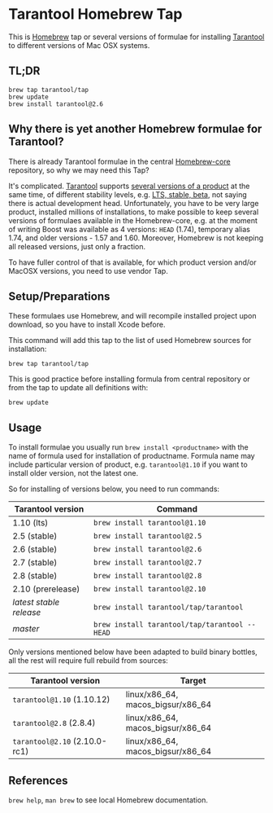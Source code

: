 Tarantool Homebrew Tap
======================

This is [Homebrew][brew] tap or several versions of formulae for installing
[Tarantool][tnt] to different versions of Mac OSX systems.

TL;DR
-----
    brew tap tarantool/tap
    brew update
    brew install tarantool@2.6

Why there is yet another Homebrew formulae for Tarantool?
---------------------------------------------------------

There is already Tarantool formulae in the central [Homebrew-core][homebrew-core]
repository, so why we may need this Tap?

It's complicated. [Tarantool][tnt] supports [several versions of a product][releases]
at the same time, of different stability levels, e.g. [LTS, stable, beta][releases],
not saying there is actual development head. Unfortunately, you have to be very
large product, installed millions of installations, to make possible to keep several
versions of formulaes available in the Homebrew-core, e.g. at the moment of writing
Boost was available as 4 versions: `HEAD` (1.74), temporary alias 1.74, and older
versions - 1.57 and 1.60.
Moreover, Homebrew is not keeping all released versions, just only a fraction.

To have fuller control of that is available, for which product version and/or MacOSX
versions, you need to use vendor Tap.

Setup/Preparations
------------------

These formulaes use Homebrew, and will recompile installed project upon download,
so you have to install Xcode before.

This command will add this tap to the list of used Homebrew sources for installation:

    brew tap tarantool/tap

This is good practice before installing formula from central repository or from the
tap to update all definitions with:

    brew update

Usage
-----

To install formulae you usually run `brew install <productname>` with the name of
formula used for installation of productname. Formula name may include particular
version of product, e.g. `tarantool@1.10` if you want to install older version,
not the latest one.

So for installing of versions below, you need to run commands:

| Tarantool version       | Command                                       |
|-------------------------|-----------------------------------------------|
| 1.10 (lts)              | `brew install tarantool@1.10`                 |
| 2.5 (stable)            | `brew install tarantool@2.5`                  |
| 2.6 (stable)            | `brew install tarantool@2.6`                  |
| 2.7 (stable)            | `brew install tarantool@2.7`                  |
| 2.8 (stable)            | `brew install tarantool@2.8`                  |
| 2.10 (prerelease)       | `brew install tarantool@2.10`                 |
| _latest stable release_ | `brew install tarantool/tap/tarantool`        |
| _master_                | `brew install tarantool/tap/tarantool --HEAD` |

Only versions mentioned below have been adapted to build binary bottles, all the rest
will require full rebuild from sources:

| Tarantool version          | Target                                        |
|----------------------------|-----------------------------------------------|
| `tarantool@1.10` (1.10.12) | linux/x86_64, macos_bigsur/x86_64             |
| `tarantool@2.8` (2.8.4)    | linux/x86_64, macos_bigsur/x86_64             |
| `tarantool@2.10` (2.10.0-rc1)| linux/x86_64, macos_bigsur/x86_64           |

References
----------
`brew help`, `man brew` to see local Homebrew documentation.

[brew]: http://brew.sh
[homebrew-core]: https://github.com/Homebrew/homebrew-core/blob/master/Formula/tarantool.rb
[tnt]: http://tarantool.io
[releases]: https://www.tarantool.io/en/doc/latest/dev_guide/release_management/
